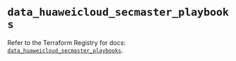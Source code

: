 # `data_huaweicloud_secmaster_playbooks`

Refer to the Terraform Registry for docs: [`data_huaweicloud_secmaster_playbooks`](https://registry.terraform.io/providers/huaweicloud/huaweicloud/1.71.1/docs/data-sources/secmaster_playbooks).

